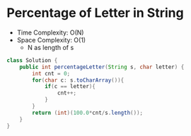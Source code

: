 # Percentage of Letter in String

- Time Complexity: O(N)
- Space Complexity: O(1)
  - N as length of s

```java
class Solution {
    public int percentageLetter(String s, char letter) {
        int cnt = 0;
        for(char c: s.toCharArray()){
            if(c == letter){
                cnt++;
            }
        }
        return (int)(100.0*cnt/s.length());
    }
}
```
